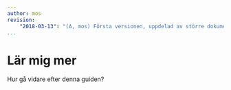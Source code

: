 ```yaml
---
author: mos
revision:
    "2018-03-13": "(A, mos) Första versionen, uppdelad av större dokument."
...
```

Lär mig mer
==================================

Hur gå vidare efter denna guiden?
